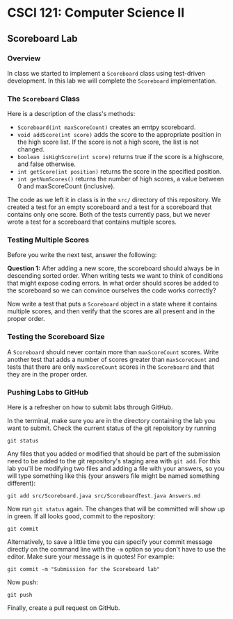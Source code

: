 # CSCI 121: Computer Science II
## Scoreboard Lab

### Overview

In class we started to implement a `Scoreboard` class using test-driven
development. In this lab we will complete the `Scoreboard` implementation.

### The `Scoreboard` Class

Here is a description of the class's methods:

- `Scoreboard(int maxScoreCount)` creates an emtpy scoreboard.
- `void addScore(int score)` adds the score to the appropriate position in the
high score list.  If the score is not a high score, the list is not changed.
- `boolean isHighScore(int score)` returns true if the score is a highscore,
and false otherwise.
- `int getScore(int position)` returns the score in the specified position.
- `int getNumScores()` returns the number of high scores, a value between 0 and
maxScoreCount (inclusive).

The code as we left it in class is in the `src/` directory of this
repository. We created a test for an empty scoreboard and a test for a
scoreboard that contains only one score. Both of the tests currently pass, but
we never wrote a test for a scoreboard that contains multiple scores.

### Testing Multiple Scores

Before you write the next test, answer the following:

**Question 1:** After adding a new score, the scoreboard should always be in
descending sorted order. When writing tests we want to think of conditions
that might expose coding errors. In what order should scores be added to the
scoreboard so we can convince ourselves the code works correctly?

Now write a test that puts a `Scoreboard` object in a state where it contains
multiple scores, and then verify that the scores are all present and in the
proper order.

### Testing the Scoreboard Size

A `Scoreboard` should never contain more than `maxScoreCount` scores. Write
another test that adds a number of scores greater than `maxScoreCount` and
tests that there are only `maxScoreCount` scores in the `Scoreboard` and that
they are in the proper order.

### Pushing Labs to GitHub

Here is a refresher on how to submit labs through GitHub.

In the terminal, make sure you are in the directory containing the lab you want
to submit. Check the current status of the git repoisitory by running

```
git status
```

Any files that you added or modified that should be part of the submission need
to be added to the git repository's staging area with `git add`. For this lab
you'll be modifying two files and adding a file with your answers, so you will
type something like this (your answers file might be named something different):

```
git add src/Scoreboard.java src/ScoreboardTest.java Answers.md
```

Now run `git status` again. The changes that will be committed will show up in
green. If all looks good, commit to the repository:

```
git commit
```

Alternatively, to save a little time you can specify your commit message
directly on the command line with the `-m` option so you don't have to use the
editor. Make sure your message is in quotes! For example:

```
git commit -m "Submission for the Scoreboard lab"
```

Now push:

```
git push
```

Finally, create a pull request on GitHub.
